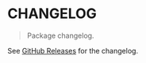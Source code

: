 # CHANGELOG

> Package changelog.

See [GitHub Releases](https://github.com/stdlib-js/number-float32-base-significand/releases) for the changelog.